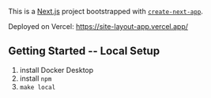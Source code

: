 This is a [Next.js](https://nextjs.org/) project bootstrapped with [`create-next-app`](https://github.com/vercel/next.js/tree/canary/packages/create-next-app).

Deployed on Vercel: https://site-layout-app.vercel.app/

## Getting Started -- Local Setup

1. install Docker Desktop
2. install `npm`
3. `make local`
